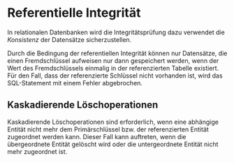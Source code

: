 # Referentielle Integrität
In relationalen Datenbanken wird die Integritätsprüfung dazu verwendet die *Konsistenz* der Datensätze sicherzustellen. 

Durch die Bedingung der referentiellen Integrität können nur Datensätze, die einen Fremdschlüssel aufweisen nur dann gespeichert werden, wenn der Wert des Fremdschlüssels einmalig in der referenzierten Tabelle existiert. Für den Fall, dass der referenzierte Schlüssel nicht vorhanden ist, wird das SQL-Statement mit einem Fehler abgebrochen.
## Kaskadierende Löschoperationen
Kaskadierende Löschoperationen sind erforderlich, wenn eine abhängige Entität nicht mehr dem Primärschlüssel bzw. der referenzierten Entität zugeordnet werden kann. Dieser Fall kann auftreten, wenn die übergeordnete Entität gelöscht wird oder die untergeordnete Entität nicht mehr zugeordnet ist.
